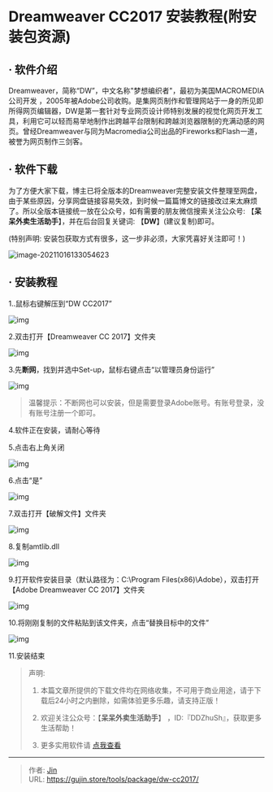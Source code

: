 # Dreamweaver CC2017 安装教程(附安装包资源)


## · 软件介绍
Dreamweaver，简称“DW”，中文名称"梦想编织者"，最初为美国MACROMEDIA公司开发 ，2005年被Adobe公司收购。是集网页制作和管理网站于一身的所见即所得网页编辑器，DW是第一套针对专业网页设计师特别发展的视觉化网页开发工具，利用它可以轻而易举地制作出跨越平台限制和跨越浏览器限制的充满动感的网页。曾经Dreamweaver与同为Macromedia公司出品的Fireworks和Flash一道，被誉为网页制作三剑客。

## · 软件下载
为了方便大家下载，博主已将全版本的Dreamweaver完整安装文件整理至网盘，由于某些原因，分享网盘链接容易失效，到时候一篇篇博文的链接改过来太麻烦了。所以全版本链接统一放在公众号，如有需要的朋友微信搜索关注公众号: 【**呆呆外卖生活助手**】，并在后台回复关键词: 【**DW**】(建议复制)即可。

(特别声明: 安装包获取方式有很多，这一步非必须，大家凭喜好关注即可！)

![image-20211016133054623](https://img.gujin.store/img/image-20211016133054623.png)

## · 安装教程

1..鼠标右键解压到“DW CC2017”

![img](https://img.gujin.store/img/v2-3261aaaa7027ee22638039ce8946765d_720w.png)

2.双击打开【Dreamweaver CC 2017】文件夹

![img](https://img.gujin.store/img/v2-684cb54fe02dbbcb65e66a15a53a79cc_720w.png)

3.先**断网**，找到并选中Set-up，鼠标右键点击“以管理员身份运行”

![img](https://img.gujin.store/img/v2-5df359c95aa2b43539a6df5e72415beb_720w.png)

> 温馨提示：不断网也可以安装，但是需要登录Adobe账号。有账号登录，没有账号注册一个即可。

4.软件正在安装，请耐心等待

5.点击右上角关闭

![img](https://img.gujin.store/img/v2-722277ad4b46ea8bcb867c62f02d679c_720w.png)

6.点击“是”

![img](https://img.gujin.store/img/v2-530a8d2e7bc01ddad4be31699985be1e_720w.png)



7.双击打开【破解文件】文件夹

![img](https://img.gujin.store/img/v2-b8972533b76274f6ee1bdcd563282771_720w.png)

8.复制amtlib.dll

![img](https://img.gujin.store/img/v2-0847136d1350793411a8b3e1ac15a4c5_720w.png)

9.打开软件安装目录（默认路径为：C:\Program Files(x86)\Adobe），双击打开【Adobe Dreamweaver CC 2017】文件夹

![img](https://img.gujin.store/img/v2-2f6ea0e2b2ba616386dd3f6d4ad210d9_720w.png)

10.将刚刚复制的文件粘贴到该文件夹，点击“替换目标中的文件”

![img](https://img.gujin.store/img/v2-0858744ecc0caa839f05c49dd513efa5_720w.png)

11.安装结束




> 声明: 
>
> 1. 本篇文章所提供的下载文件均在网络收集，不可用于商业用途，请于下载后24小时之内删除，如需体验更多乐趣，请支持正版！
>
> 2. 欢迎关注公众号：【**呆呆外卖生活助手**】 ，ID:『DDZhuSh』，获取更多生活帮助！
>
> 3. 更多实用软件请  [点我查看](/tools)

---

> 作者: [Jin](https://img.gujin.store/img/favicon.ico)  
> URL: https://gujin.store/tools/package/dw-cc2017/  

